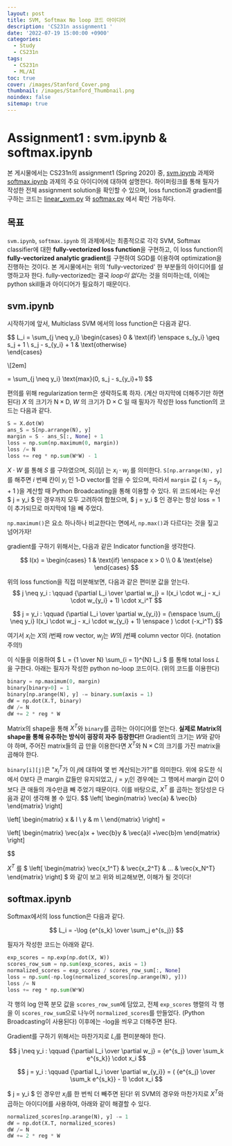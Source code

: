 ```yaml
---
layout: post
title: SVM, Softmax No loop 코드 아이디어
description: 'CS231n assignment1 '
date: '2022-07-19 15:00:00 +0900'
categories:
  - Study
  - CS231n
tags:
  - CS231n
  - ML/AI
toc: true
cover: /images/Stanford_Cover.png
thumbnail: /images/Stanford_Thumbnail.png
noindex: false
sitemap: true
---
```


# Assignment1 : svm.ipynb & softmax.ipynb
본 게시물에서는 CS231n의 assignment1 (Spring 2020) 중, [svm.ipynb](https://github.com/yxxshin/CS231N_assignments/blob/main/assignment1/svm.ipynb) 과제와 [softmax.ipynb](https://github.com/yxxshin/CS231N_assignments/blob/main/assignment1/softmax.ipynb) 과제의 주요 아이디어에 대하여 설명한다. 하이퍼링크를 통해 필자가 작성한 전체 assignment solution을 확인할 수 있으며, loss function과 gradient를 구하는 코드는 [linear_svm.py](https://github.com/yxxshin/CS231N_assignments/blob/main/assignment1/cs231n/classifiers/linear_svm.py) 와 [softmax.py](https://github.com/yxxshin/CS231N_assignments/blob/main/assignment1/cs231n/classifiers/softmax.py) 에서 확인 가능하다.

<!-- more -->

## 목표
`svm.ipynb`, `softmax.ipynb` 의 과제에서는 최종적으로 각각 SVM, Softmax classifier에 대한 **fully-vectorized loss function**을 구현하고, 이 loss function의 **fully-vectorized analytic gradient**를 구현하여 SGD를 이용하여 optimization을 진행하는 것이다. 본 게시물에서는 위의 'fully-vectorized' 한 부분들의 아이디어를 설명하고자 한다. fully-vectorized는 결국 *loop이 없다*는 것을 의미하는데, 이에는 python skill들과 아이디어가 필요하기 때문이다. 

## svm.ipynb
시작하기에 앞서, Multiclass SVM 에서의 loss function은 다음과 같다.

$$ L_i = \sum_{j \neq y_i} 
  \begin{cases}
    0 & \text{if} \enspace s_{y_i} \geq s_j + 1   \\
    s_j - s_{y_i} + 1 & \text{otherwise}  
  \end{cases} 
  
  \\[2em]
  
  = \sum_{j \neq y_i} \text{max}(0, s_j - s_{y_i}+1)
$$

편의를 위해 regularization term은 생략하도록 하자. (계산 마지막에 더해주기만 하면 된다) $X$ 의 크기가 $\text{N} \times \text{D}$, $W$ 의 크기가 $\text{D} \times \text{C}$ 일 때 필자가 작성한 loss function의 코드는 다음과 같다. 

``` python 'SVM Loss with no loops'
S = X.dot(W)
ans_S = S[np.arrange(N), y]
margin = S - ans_S[:, None] + 1
loss = np.sum(np.maximum(0, margin))
loss /= N
loss += reg * np.sum(W*W) - 1
```

$X \cdot W$ 를 통해 $S$ 를 구하였으며, $S[i][j]$ 는 $x_i \cdot w_j$ 를 의미한다. `S[np.arrange(N), y]`를 해주면 $i$ 번째 칸이 $y_i$ 인 1-D vector를 얻을 수 있으며, 따라서 `margin` 값 ( $s_j - s_{y_i} + 1$ )을 계산할 때 Python Broadcasting을 통해 이용할 수 있다. 위 코드에서는 우선 $ j = y_i $ 인 경우까지 모두 고려하여 합쳤으며, $ j = y_i $ 인 경우는 항상 $\text{loss} = 1$ 이 추가되므로 마지막에 1을 빼 주었다. 

`np.maximum()`은 요소 하나하나 비교한다는 면에서, `np.max()`과 다르다는 것을 짚고 넘어가자!

gradient를 구하기 위해서는, 다음과 같은 Indicator function을 생각한다.

$$ I(x) = 
  \begin{cases}
    1 & \text{if} \enspace x > 0 \\
    0 & \text{else}
  \end{cases}
$$

위의 loss function을 직접 미분해보면, 다음과 같은 편미분 값을 얻는다.
$$ j \neq y_i : \qquad {\partial L_i \over \partial w_j} = I(x_i \cdot w_j - x_i \cdot w_{y_i} + 1) \cdot x_i^T $$

$$ j = y_i : \qquad {\partial L_i \over \partial w_{y_i}} = (\enspace \sum_{j \neq y_i} I(x_i \cdot w_j - x_i \cdot w_{y_i} + 1) \enspace ) \cdot (-x_i^T)  $$

여기서 $x_i$는 $X$의 $i$번째 row vector, $w_j$는 $W$의 $j$번째 column vector 이다. (notation 주의!)  

이 식들을 이용하여 $ L = {1 \over N} \sum_{i = 1}^{N} L_i $ 를 통해 total loss $L$ 을 구한다. 아래는 필자가 작성한 python no-loop 코드이다. (위의 코드를 이용한다)

``` python 'SVM Gradient with no loops'
binary = np.maximum(0, margin)
binary[binary>0] = 1
binary[np.arange(N), y] -= binary.sum(axis = 1)
dW = np.dot(X.T, binary)
dW /= N
dW += 2 * reg * W
```

Matrix의 shape을 통해 $X^T$와 `binary`를 곱하는 아이디어를 얻는다. **실제로 Matrix의 shape을 통해 유추하는 방식이 굉장히 자주 등장한다!!** Gradient의 크기는 $W$와 같아야 하며, 주어진 matrix들의 곱 만을 이용한다면 $X^T$와 $\text{N} \times \text{C}$의 크기를 가진 matrix을 곱해야 한다. 

`binary[i][j]`은 "$x_i^T$가 이 $j$에 대하여 몇 번 계산되는가?"를 의미한다. 위에 유도한 식에서 0보다 큰 margin 값들만 유지되었고, $j = y_i$인 경우에는 그 행에서 margin 값이 0보다 큰 애들의 개수만큼 빼 주었기 때문이다. 이를 바탕으로, $X^T$ 를 곱하는 정당성은 다음과 같이 생각해 볼 수 있다. 
$$
  \left[ 
  \begin{matrix}
    \vec{a} & \vec{b}
  \end{matrix}
  \right]

  \left[
    \begin{matrix}
      x & l   \\
      y & m   \\
    \end{matrix}
  \right]  =

  \left[
    \begin{matrix}
      \vec{a}x + \vec{b}y & \vec{a}l +\vec{b}m
    \end{matrix}
  \right]

$$

$X^T$ 를 $ \left[ 
  \begin{matrix}
    \vec{x_1^T} & \vec{x_2^T} & ... & \vec{x_N^T}
  \end{matrix}
  \right] $ 와 같이 보고 위와 비교해보면, 이해가 될 것이다!

## softmax.ipynb
Softmax에서의 loss function은 다음과 같다.

$$ L_i = -\log {e^{s_k} \over \sum_j e^{s_j}} $$

필자가 작성한 코드는 아래와 같다.

```python 'Softmax Loss with no loops'
exp_scores = np.exp(np.dot(X, W))
scores_row_sum = np.sum(exp_scores, axis = 1)
normalized_scores = exp_scores / scores_row_sum[:, None]
loss = np.sum(-np.log(normalized_scores[np.arange(N), y]))
loss /= N
loss += reg * np.sum(W*W)
```

각 행의 log 안쪽 분모 값을 `scores_row_sum`에 담았고, 전체 `exp_scores` 행렬의 각 행을 이 `scores_row_sum`으로 나누어 `normalized_scores`를 만들었다. (Python Broadcasting이 사용된다) 이후에는 -log을 씌우고 더해주면 된다.

Gradient를 구하기 위해서는 마찬가지로 $L_i$를 편미분해야 한다.

$$ j \neq y_i : \qquad {\partial L_i \over \partial w_j} = {e^{s_j} \over \sum_k e^{s_k}} \cdot x_i $$

$$ j = y_i : \qquad {\partial L_i \over \partial w_{y_i}} =  ( {e^{s_j} \over \sum_k e^{s_k}} - 1) \cdot x_i  $$

$ j = y_i $ 인 경우만 $x_i$를 한 번씩 더 빼주면 된다! 위 SVM의 경우와 마찬가지로 $X^T$와 곱하는 아이디어를 사용하여, 아래와 같이 해결할 수 있다.

```python
normalized_scores[np.arange(N), y] -= 1
dW = np.dot(X.T, normalized_scores)
dW /= N
dW += 2 * reg * W
```